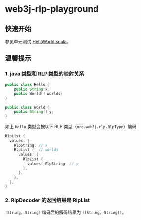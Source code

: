 # web3j-rlp-playground

## 快速开始
参见单元测试 [HelloWorld.scala](./src/test/scala/HelloWorld.scala)。

## 温馨提示

### 1. java 类型和 RLP 类型的映射关系

```java
public class Hello {
	public String x;
	public World[] worlds;
}

public class World {
	public String[] y;
}
```

如上 `Hello` 类型会按以下 RLP 类型（`org.web3j.rlp.RlpType`）编码

```java
RlpList {
  values: {
    RlpString, // x
    RlpList {  // worlds
      values: {
        RlpList {
          values: RlpString, // y
        },
      },
    },
  },
}
```

### 2. RlpDecoder 的返回结果是 RlpList

`[String, String]` 编码后的解码结果为 `[[String, String]]`。
